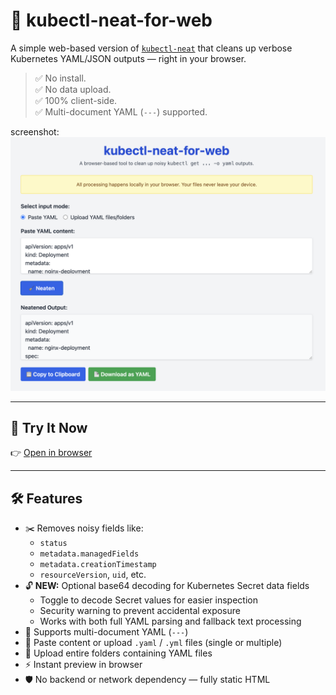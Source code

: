 # 🧹 kubectl-neat-for-web

A simple web-based version of [`kubectl-neat`](https://github.com/itaysk/kubectl-neat) that cleans up verbose Kubernetes YAML/JSON outputs — right in your browser.

> ✅ No install.  
> ✅ No data upload.  
> ✅ 100% client-side.  
> ✅ Multi-document YAML (`---`) supported.

screenshot: ![Screenshot](https://raw.githubusercontent.com/phamthainb/kubectl-neat-for-web/master/image.png)

---

## 🚀 Try It Now

👉 [Open in browser](https://phamthainb.github.io/kubectl-neat-for-web)

---

## 🛠 Features

- ✂️ Removes noisy fields like:
  - `status`
  - `metadata.managedFields`
  - `metadata.creationTimestamp`
  - `resourceVersion`, `uid`, etc.
- 🔓 **NEW:** Optional base64 decoding for Kubernetes Secret data fields
  - Toggle to decode Secret values for easier inspection
  - Security warning to prevent accidental exposure
  - Works with both full YAML parsing and fallback text processing
- 📎 Supports multi-document YAML (`---`)
- 📄 Paste content or upload `.yaml` / `.yml` files (single or multiple)
- 📁 Upload entire folders containing YAML files
- ⚡ Instant preview in browser
- 🛡 No backend or network dependency — fully static HTML

